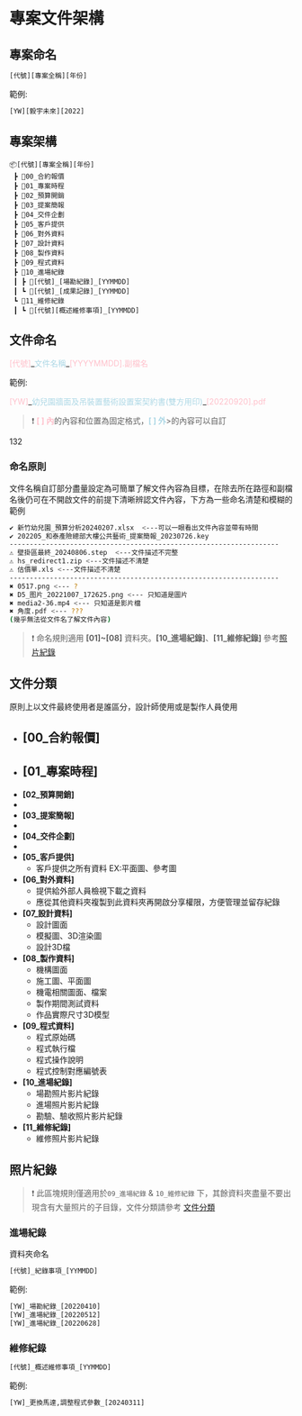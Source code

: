 # 專案文件架構

## 專案命名

```bash
[代號][專案全稱][年份]
```

範例:

```bash
[YW][毅宇未來][2022]
```

## 專案架構

```
📦[代號][專案全稱][年份]
 ┣ 📂00_合約報價
 ┣ 📂01_專案時程
 ┣ 📂02_預算開銷
 ┣ 📂03_提案簡報
 ┣ 📂04_交件企劃
 ┣ 📂05_客戶提供
 ┣ 📂06_對外資料
 ┣ 📂07_設計資料
 ┣ 📂08_製作資料
 ┣ 📂09_程式資料
 ┣ 📂10_進場紀錄
 ┃ ┣ 📂[代號]_[場勘紀錄]_[YYMMDD]
 ┃ ┗ 📂[代號]_[成果記錄]_[YYMMDD]
 ┗ 📂11_維修紀錄
 ┃ ┗ 📂[代號][概述維修事項]_[YYMMDD]
```



## 文件命名

<font color=pink>[代號]</font>\_<font color=lightblue>文件名稱</font>\_<font color=pink>[YYYYMMDD].副檔名</font>

範例:

<font color="pink">[YW]</font>\_<font color=lightblue>幼兒園牆面及吊裝置藝術設置案契約書(雙方用印)</font>\_<font color=pink>[20220920].pdf</font>

> ❗ <font color=pink>**[ ] 內**</font>的內容和位置為固定格式，<font color=lightblue>**[ ] 外**</font>>的內容可以自訂

<p style="background-color=lightblue">132 </p>

### 命名原則

文件名稱自訂部分盡量設定為可簡單了解文件內容為目標，在除去所在路徑和副檔名後仍可在不開啟文件的前提下清晰辨認文件內容，下方為一些命名清楚和模糊的範例

```bash
✔ 新竹幼兒園_預算分析20240207.xlsx  <---可以一眼看出文件內容並帶有時間
✔ 202205_和泰產險總部大樓公共藝術_提案簡報_20230726.key
-------------------------------------------------------------------
⚠ 壁掛區最終_20240806.step  <---文件描述不完整
⚠ hs_redirect1.zip <---文件描述不清楚
⚠ 估價單.xls <---文件描述不清楚
-------------------------------------------------------------------
✖ 0517.png <--- ?
✖ D5_图片_20221007_172625.png <--- 只知道是圖片
✖ media2-36.mp4 <--- 只知道是影片檔
✖ 角度.pdf <--- ???
(幾乎無法從文件名了解文件內容)
```

>❗ 命名規則適用 **[01]~[08]** 資料夾。**[10\_進場紀錄]**、**[11\_維修紀錄]** 參考[照片紀錄](#照片紀錄)

## 文件分類

原則上以文件最終使用者是誰區分，設計師使用或是製作人員使用

- **[00\_合約報價]**
  - 
- **[01\_專案時程]**
  - 
- **[02\_預算開銷]**
- 
- **[03_提案簡報]**
- 
- **[04_交件企劃]**
- 
- **[05\_客戶提供]**
  - 客戶提供之所有資料 EX:平面圖、參考圖
- **[06\_對外資料]**
  - 提供給外部人員檢視下載之資料
  - 應從其他資料夾複製到此資料夾再開啟分享權限，方便管理並留存紀錄
- **[07\_設計資料]**
  - 設計圖面
  - 模擬圖、3D渲染圖
  - 設計3D檔
- **[08_製作資料]**
  - 機構圖面
  - 施工圖、平面圖
  - 機電相關圖面、檔案
  - 製作期間測試資料
  - 作品實際尺寸3D模型
- **[09\_程式資料]**
  - 程式原始碼
  - 程式執行檔
  - 程式操作說明
  - 程式控制對應編號表
- **[10_進場紀錄]**
  - 場勘照片影片紀錄
  - 進場照片影片紀錄
  - 勘驗、驗收照片影片紀錄
- **[11\_維修紀錄]**
  - 維修照片影片紀錄

## 照片紀錄

 >❗ 此區塊規則僅適用於`09_進場紀錄` & `10_維修紀錄` 下，其餘資料夾盡量不要出現含有大量照片的子目錄，文件分類請參考 [文件分類](#文件分類)

### 進場紀錄

資料夾命名

```bash
[代號]_紀錄事項_[YYMMDD]
```

範例:

```bash
[YW]_場勘紀錄_[20220410]
[YW]_進場紀錄_[20220512]
[YW]_進場紀錄_[20220628]
```

### 維修紀錄

```bash
[代號]_概述維修事項_[YYMMDD]
```

範例:

```bash
[YW]_更換馬達,調整程式參數_[20240311]
```





